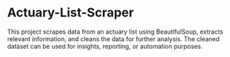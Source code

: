 # Actuary-List-Scraper
This project scrapes data from an actuary list using BeautifulSoup, extracts relevant information, and cleans the data for further analysis. The cleaned dataset can be used for insights, reporting, or automation purposes.
